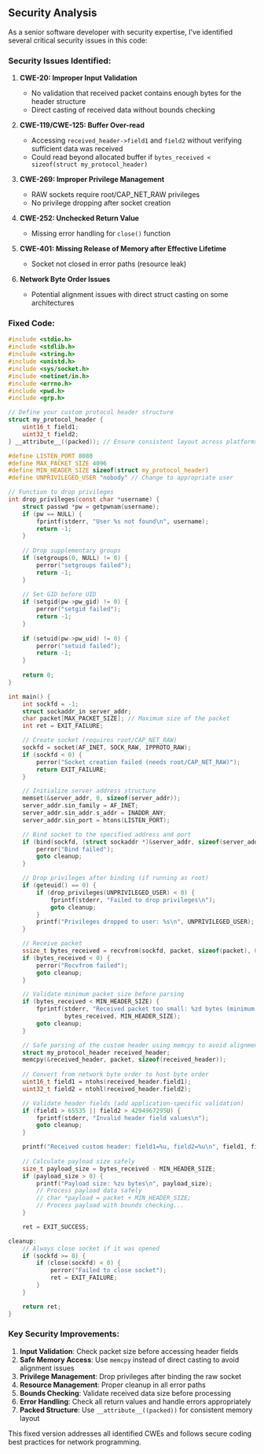## Security Analysis

As a senior software developer with security expertise, I've identified several critical security issues in this code:

### Security Issues Identified:

1. **CWE-20: Improper Input Validation**
   - No validation that received packet contains enough bytes for the header structure
   - Direct casting of received data without bounds checking

2. **CWE-119/CWE-125: Buffer Over-read**
   - Accessing `received_header->field1` and `field2` without verifying sufficient data was received
   - Could read beyond allocated buffer if `bytes_received < sizeof(struct my_protocol_header)`

3. **CWE-269: Improper Privilege Management**
   - RAW sockets require root/CAP_NET_RAW privileges
   - No privilege dropping after socket creation

4. **CWE-252: Unchecked Return Value**
   - Missing error handling for `close()` function

5. **CWE-401: Missing Release of Memory after Effective Lifetime**
   - Socket not closed in error paths (resource leak)

6. **Network Byte Order Issues**
   - Potential alignment issues with direct struct casting on some architectures

### Fixed Code:

```c
#include <stdio.h>
#include <stdlib.h>
#include <string.h>
#include <unistd.h>
#include <sys/socket.h>
#include <netinet/in.h>
#include <errno.h>
#include <pwd.h>
#include <grp.h>

// Define your custom protocol header structure
struct my_protocol_header {
    uint16_t field1;
    uint32_t field2;
} __attribute__((packed)); // Ensure consistent layout across platforms

#define LISTEN_PORT 8080
#define MAX_PACKET_SIZE 4096
#define MIN_HEADER_SIZE sizeof(struct my_protocol_header)
#define UNPRIVILEGED_USER "nobody" // Change to appropriate user

// Function to drop privileges
int drop_privileges(const char *username) {
    struct passwd *pw = getpwnam(username);
    if (pw == NULL) {
        fprintf(stderr, "User %s not found\n", username);
        return -1;
    }
    
    // Drop supplementary groups
    if (setgroups(0, NULL) != 0) {
        perror("setgroups failed");
        return -1;
    }
    
    // Set GID before UID
    if (setgid(pw->pw_gid) != 0) {
        perror("setgid failed");
        return -1;
    }
    
    if (setuid(pw->pw_uid) != 0) {
        perror("setuid failed");
        return -1;
    }
    
    return 0;
}

int main() {
    int sockfd = -1;
    struct sockaddr_in server_addr;
    char packet[MAX_PACKET_SIZE]; // Maximum size of the packet
    int ret = EXIT_FAILURE;

    // Create socket (requires root/CAP_NET_RAW)
    sockfd = socket(AF_INET, SOCK_RAW, IPPROTO_RAW);
    if (sockfd < 0) {
        perror("Socket creation failed (needs root/CAP_NET_RAW)");
        return EXIT_FAILURE;
    }

    // Initialize server address structure
    memset(&server_addr, 0, sizeof(server_addr));
    server_addr.sin_family = AF_INET;
    server_addr.sin_addr.s_addr = INADDR_ANY;
    server_addr.sin_port = htons(LISTEN_PORT);

    // Bind socket to the specified address and port
    if (bind(sockfd, (struct sockaddr *)&server_addr, sizeof(server_addr)) < 0) {
        perror("Bind failed");
        goto cleanup;
    }

    // Drop privileges after binding (if running as root)
    if (geteuid() == 0) {
        if (drop_privileges(UNPRIVILEGED_USER) < 0) {
            fprintf(stderr, "Failed to drop privileges\n");
            goto cleanup;
        }
        printf("Privileges dropped to user: %s\n", UNPRIVILEGED_USER);
    }

    // Receive packet
    ssize_t bytes_received = recvfrom(sockfd, packet, sizeof(packet), 0, NULL, NULL);
    if (bytes_received < 0) {
        perror("Recvfrom failed");
        goto cleanup;
    }

    // Validate minimum packet size before parsing
    if (bytes_received < MIN_HEADER_SIZE) {
        fprintf(stderr, "Received packet too small: %zd bytes (minimum: %zu)\n", 
                bytes_received, MIN_HEADER_SIZE);
        goto cleanup;
    }

    // Safe parsing of the custom header using memcpy to avoid alignment issues
    struct my_protocol_header received_header;
    memcpy(&received_header, packet, sizeof(received_header));
    
    // Convert from network byte order to host byte order
    uint16_t field1 = ntohs(received_header.field1);
    uint32_t field2 = ntohl(received_header.field2);

    // Validate header fields (add application-specific validation)
    if (field1 > 65535 || field2 > 4294967295U) {
        fprintf(stderr, "Invalid header field values\n");
        goto cleanup;
    }

    printf("Received custom header: field1=%u, field2=%u\n", field1, field2);
    
    // Calculate payload size safely
    size_t payload_size = bytes_received - MIN_HEADER_SIZE;
    if (payload_size > 0) {
        printf("Payload size: %zu bytes\n", payload_size);
        // Process payload data safely
        // char *payload = packet + MIN_HEADER_SIZE;
        // Process payload with bounds checking...
    }

    ret = EXIT_SUCCESS;

cleanup:
    // Always close socket if it was opened
    if (sockfd >= 0) {
        if (close(sockfd) < 0) {
            perror("Failed to close socket");
            ret = EXIT_FAILURE;
        }
    }

    return ret;
}
```

### Key Security Improvements:

1. **Input Validation**: Check packet size before accessing header fields
2. **Safe Memory Access**: Use `memcpy` instead of direct casting to avoid alignment issues
3. **Privilege Management**: Drop privileges after binding the raw socket
4. **Resource Management**: Proper cleanup in all error paths
5. **Bounds Checking**: Validate received data size before processing
6. **Error Handling**: Check all return values and handle errors appropriately
7. **Packed Structure**: Use `__attribute__((packed))` for consistent memory layout

This fixed version addresses all identified CWEs and follows secure coding best practices for network programming.